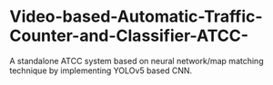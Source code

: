 # Video-based-Automatic-Traffic-Counter-and-Classifier-ATCC-
A standalone ATCC system based on neural network/map matching technique by implementing YOLOv5 based CNN.

